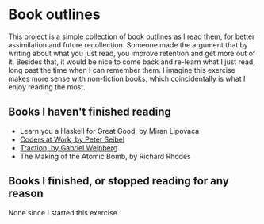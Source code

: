 # Book outlines
This project is a simple collection of book outlines as I read them, for better assimilation and future recollection. Someone made the argument that by writing about what you just read, you improve retention and get more out of it. Besides that, it would be nice to come back and re-learn what I just read, long past the time when I can remember them. I imagine this exercise makes more sense with non-fiction books, which coincidentally is what I enjoy reading the most.

## Books I haven't finished reading
* Learn you a Haskell for Great Good, by Miran Lipovaca
* [Coders at Work, by Peter Seibel](outlines/coders.md)
* [Traction, by Gabriel Weinberg](outlines/traction.md)
* The Making of the Atomic Bomb, by Richard Rhodes

## Books I finished, or stopped reading for any reason
None since I started this exercise.
